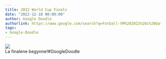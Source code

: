 ```yaml
---
title: 2022 World Cup Finals
date: "2022-12-18 00:00:00"
author: Google Doodle
authorlink: https://www.google.com/search?q=Fotball-VM%202022%20i%20Qatar
tags:
- Google-Doodle
---
```

<img src="https://www.google.com/logos/doodles/2022/2022-world-cup-finals-6753651837110005-law.gif" referrerpolicy="no-referrer"><br>La finalene begynne!#GoogleDoodle 